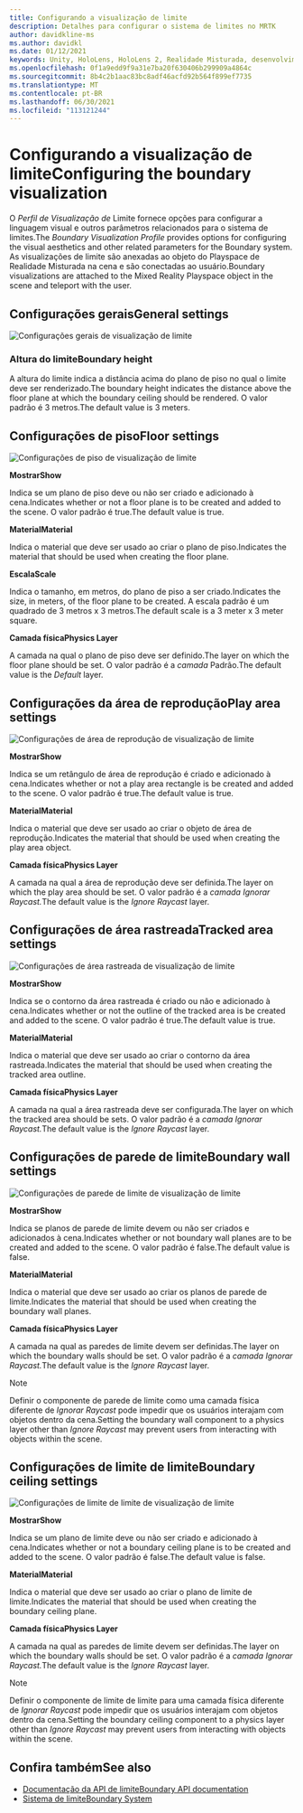 ```yaml
---
title: Configurando a visualização de limite
description: Detalhes para configurar o sistema de limites no MRTK
author: davidkline-ms
ms.author: davidkl
ms.date: 01/12/2021
keywords: Unity, HoloLens, HoloLens 2, Realidade Misturada, desenvolvimento, MRTK, Sistema de Limites,
ms.openlocfilehash: 0f1a9edd9f9a31e7ba20f630406b299909a4864c
ms.sourcegitcommit: 8b4c2b1aac83bc8adf46acfd92b564f899ef7735
ms.translationtype: MT
ms.contentlocale: pt-BR
ms.lasthandoff: 06/30/2021
ms.locfileid: "113121244"
---
```

# <a name="configuring-the-boundary-visualization"></a><span data-ttu-id="df02c-104">Configurando a visualização de limite</span><span class="sxs-lookup"><span data-stu-id="df02c-104">Configuring the boundary visualization</span></span>

<span data-ttu-id="df02c-105">O *Perfil de Visualização de* Limite fornece opções para configurar a linguagem visual e outros parâmetros relacionados para o sistema de limites.</span><span class="sxs-lookup"><span data-stu-id="df02c-105">The *Boundary Visualization Profile* provides options for configuring the visual aesthetics and other related parameters for the Boundary system.</span></span> <span data-ttu-id="df02c-106">As visualizações de limite são anexadas ao objeto do Playspace de Realidade Misturada na cena e são conectadas ao usuário.</span><span class="sxs-lookup"><span data-stu-id="df02c-106">Boundary visualizations are attached to the Mixed Reality Playspace object in the scene and teleport with the user.</span></span>

## <a name="general-settings"></a><span data-ttu-id="df02c-107">Configurações gerais</span><span class="sxs-lookup"><span data-stu-id="df02c-107">General settings</span></span>

![Configurações gerais de visualização de limite](../images/boundary/BoundaryVisualizationGeneralSettings.png)

### <a name="boundary-height"></a><span data-ttu-id="df02c-109">Altura do limite</span><span class="sxs-lookup"><span data-stu-id="df02c-109">Boundary height</span></span>

<span data-ttu-id="df02c-110">A altura do limite indica a distância acima do plano de piso no qual o limite deve ser renderizado.</span><span class="sxs-lookup"><span data-stu-id="df02c-110">The boundary height indicates the distance above the floor plane at which the boundary ceiling should be rendered.</span></span> <span data-ttu-id="df02c-111">O valor padrão é 3 metros.</span><span class="sxs-lookup"><span data-stu-id="df02c-111">The default value is 3 meters.</span></span>

## <a name="floor-settings"></a><span data-ttu-id="df02c-112">Configurações de piso</span><span class="sxs-lookup"><span data-stu-id="df02c-112">Floor settings</span></span>

![Configurações de piso de visualização de limite](../images/boundary/BoundaryVisualizationFloorSettings.png)

<span data-ttu-id="df02c-114">**Mostrar**</span><span class="sxs-lookup"><span data-stu-id="df02c-114">**Show**</span></span>

<span data-ttu-id="df02c-115">Indica se um plano de piso deve ou não ser criado e adicionado à cena.</span><span class="sxs-lookup"><span data-stu-id="df02c-115">Indicates whether or not a floor plane is to be created and added to the scene.</span></span> <span data-ttu-id="df02c-116">O valor padrão é true.</span><span class="sxs-lookup"><span data-stu-id="df02c-116">The default value is true.</span></span>

<span data-ttu-id="df02c-117">**Material**</span><span class="sxs-lookup"><span data-stu-id="df02c-117">**Material**</span></span>

<span data-ttu-id="df02c-118">Indica o material que deve ser usado ao criar o plano de piso.</span><span class="sxs-lookup"><span data-stu-id="df02c-118">Indicates the material that should be used when creating the floor plane.</span></span>

<span data-ttu-id="df02c-119">**Escala**</span><span class="sxs-lookup"><span data-stu-id="df02c-119">**Scale**</span></span>

<span data-ttu-id="df02c-120">Indica o tamanho, em metros, do plano de piso a ser criado.</span><span class="sxs-lookup"><span data-stu-id="df02c-120">Indicates the size, in meters, of the floor plane to be created.</span></span> <span data-ttu-id="df02c-121">A escala padrão é um quadrado de 3 metros x 3 metros.</span><span class="sxs-lookup"><span data-stu-id="df02c-121">The default scale is a 3 meter x 3 meter square.</span></span>

<span data-ttu-id="df02c-122">**Camada física**</span><span class="sxs-lookup"><span data-stu-id="df02c-122">**Physics Layer**</span></span>

<span data-ttu-id="df02c-123">A camada na qual o plano de piso deve ser definido.</span><span class="sxs-lookup"><span data-stu-id="df02c-123">The layer on which the floor plane should be set.</span></span> <span data-ttu-id="df02c-124">O valor padrão é a *camada* Padrão.</span><span class="sxs-lookup"><span data-stu-id="df02c-124">The default value is the *Default* layer.</span></span>

## <a name="play-area-settings"></a><span data-ttu-id="df02c-125">Configurações da área de reprodução</span><span class="sxs-lookup"><span data-stu-id="df02c-125">Play area settings</span></span>

![Configurações de área de reprodução de visualização de limite](../images/boundary/BoundaryVisualizationPlayAreaSettings.png)

<span data-ttu-id="df02c-127">**Mostrar**</span><span class="sxs-lookup"><span data-stu-id="df02c-127">**Show**</span></span>

<span data-ttu-id="df02c-128">Indica se um retângulo de área de reprodução é criado e adicionado à cena.</span><span class="sxs-lookup"><span data-stu-id="df02c-128">Indicates whether or not a play area rectangle is be created and added to the scene.</span></span> <span data-ttu-id="df02c-129">O valor padrão é true.</span><span class="sxs-lookup"><span data-stu-id="df02c-129">The default value is true.</span></span>

<span data-ttu-id="df02c-130">**Material**</span><span class="sxs-lookup"><span data-stu-id="df02c-130">**Material**</span></span>

<span data-ttu-id="df02c-131">Indica o material que deve ser usado ao criar o objeto de área de reprodução.</span><span class="sxs-lookup"><span data-stu-id="df02c-131">Indicates the material that should be used when creating the play area object.</span></span>

<span data-ttu-id="df02c-132">**Camada física**</span><span class="sxs-lookup"><span data-stu-id="df02c-132">**Physics Layer**</span></span>

<span data-ttu-id="df02c-133">A camada na qual a área de reprodução deve ser definida.</span><span class="sxs-lookup"><span data-stu-id="df02c-133">The layer on which the play area should be set.</span></span> <span data-ttu-id="df02c-134">O valor padrão é a *camada Ignorar Raycast.*</span><span class="sxs-lookup"><span data-stu-id="df02c-134">The default value is the *Ignore Raycast* layer.</span></span>

## <a name="tracked-area-settings"></a><span data-ttu-id="df02c-135">Configurações de área rastreada</span><span class="sxs-lookup"><span data-stu-id="df02c-135">Tracked area settings</span></span>

![Configurações de área rastreada de visualização de limite](../images/boundary/BoundaryVisualizationTrackedAreaSettings.png)

<span data-ttu-id="df02c-137">**Mostrar**</span><span class="sxs-lookup"><span data-stu-id="df02c-137">**Show**</span></span>

<span data-ttu-id="df02c-138">Indica se o contorno da área rastreada é criado ou não e adicionado à cena.</span><span class="sxs-lookup"><span data-stu-id="df02c-138">Indicates whether or not the outline of the tracked area is be created and added to the scene.</span></span> <span data-ttu-id="df02c-139">O valor padrão é true.</span><span class="sxs-lookup"><span data-stu-id="df02c-139">The default value is true.</span></span>

<span data-ttu-id="df02c-140">**Material**</span><span class="sxs-lookup"><span data-stu-id="df02c-140">**Material**</span></span>

<span data-ttu-id="df02c-141">Indica o material que deve ser usado ao criar o contorno da área rastreada.</span><span class="sxs-lookup"><span data-stu-id="df02c-141">Indicates the material that should be used when creating the tracked area outline.</span></span>

<span data-ttu-id="df02c-142">**Camada física**</span><span class="sxs-lookup"><span data-stu-id="df02c-142">**Physics Layer**</span></span>

<span data-ttu-id="df02c-143">A camada na qual a área rastreada deve ser configurada.</span><span class="sxs-lookup"><span data-stu-id="df02c-143">The layer on which the tracked area should be sets.</span></span> <span data-ttu-id="df02c-144">O valor padrão é a *camada Ignorar Raycast.*</span><span class="sxs-lookup"><span data-stu-id="df02c-144">The default value is the *Ignore Raycast* layer.</span></span>

## <a name="boundary-wall-settings"></a><span data-ttu-id="df02c-145">Configurações de parede de limite</span><span class="sxs-lookup"><span data-stu-id="df02c-145">Boundary wall settings</span></span>

![Configurações de parede de limite de visualização de limite](../images/boundary/BoundaryVisualizationWallSettings.png)

<span data-ttu-id="df02c-147">**Mostrar**</span><span class="sxs-lookup"><span data-stu-id="df02c-147">**Show**</span></span>

<span data-ttu-id="df02c-148">Indica se planos de parede de limite devem ou não ser criados e adicionados à cena.</span><span class="sxs-lookup"><span data-stu-id="df02c-148">Indicates whether or not boundary wall planes are to be created and added to the scene.</span></span> <span data-ttu-id="df02c-149">O valor padrão é false.</span><span class="sxs-lookup"><span data-stu-id="df02c-149">The default value is false.</span></span>

<span data-ttu-id="df02c-150">**Material**</span><span class="sxs-lookup"><span data-stu-id="df02c-150">**Material**</span></span>

<span data-ttu-id="df02c-151">Indica o material que deve ser usado ao criar os planos de parede de limite.</span><span class="sxs-lookup"><span data-stu-id="df02c-151">Indicates the material that should be used when creating the boundary wall planes.</span></span>

<span data-ttu-id="df02c-152">**Camada física**</span><span class="sxs-lookup"><span data-stu-id="df02c-152">**Physics Layer**</span></span>

<span data-ttu-id="df02c-153">A camada na qual as paredes de limite devem ser definidas.</span><span class="sxs-lookup"><span data-stu-id="df02c-153">The layer on which the boundary walls should be set.</span></span> <span data-ttu-id="df02c-154">O valor padrão é a *camada Ignorar Raycast.*</span><span class="sxs-lookup"><span data-stu-id="df02c-154">The default value is the *Ignore Raycast* layer.</span></span>

> [!NOTE]
> <span data-ttu-id="df02c-155">Definir o componente de parede de limite como uma camada física diferente de *Ignorar Raycast* pode impedir que os usuários interajam com objetos dentro da cena.</span><span class="sxs-lookup"><span data-stu-id="df02c-155">Setting the boundary wall component to a physics layer other than *Ignore Raycast* may prevent users from interacting with objects within the scene.</span></span>

## <a name="boundary-ceiling-settings"></a><span data-ttu-id="df02c-156">Configurações de limite de limite</span><span class="sxs-lookup"><span data-stu-id="df02c-156">Boundary ceiling settings</span></span>

![Configurações de limite de limite de visualização de limite](../images/boundary/BoundaryVisualizationCeilingSettings.png)

<span data-ttu-id="df02c-158">**Mostrar**</span><span class="sxs-lookup"><span data-stu-id="df02c-158">**Show**</span></span>

<span data-ttu-id="df02c-159">Indica se um plano de limite deve ou não ser criado e adicionado à cena.</span><span class="sxs-lookup"><span data-stu-id="df02c-159">Indicates whether or not a boundary ceiling plane is to be created and added to the scene.</span></span> <span data-ttu-id="df02c-160">O valor padrão é false.</span><span class="sxs-lookup"><span data-stu-id="df02c-160">The default value is false.</span></span>

<span data-ttu-id="df02c-161">**Material**</span><span class="sxs-lookup"><span data-stu-id="df02c-161">**Material**</span></span>

<span data-ttu-id="df02c-162">Indica o material que deve ser usado ao criar o plano de limite de limite.</span><span class="sxs-lookup"><span data-stu-id="df02c-162">Indicates the material that should be used when creating the boundary ceiling plane.</span></span>

<span data-ttu-id="df02c-163">**Camada física**</span><span class="sxs-lookup"><span data-stu-id="df02c-163">**Physics Layer**</span></span>

<span data-ttu-id="df02c-164">A camada na qual as paredes de limite devem ser definidas.</span><span class="sxs-lookup"><span data-stu-id="df02c-164">The layer on which the boundary walls should be set.</span></span> <span data-ttu-id="df02c-165">O valor padrão é a *camada Ignorar Raycast.*</span><span class="sxs-lookup"><span data-stu-id="df02c-165">The default value is the *Ignore Raycast* layer.</span></span>

> [!NOTE]
> <span data-ttu-id="df02c-166">Definir o componente de limite de limite para uma camada física diferente de *Ignorar Raycast* pode impedir que os usuários interajam com objetos dentro da cena.</span><span class="sxs-lookup"><span data-stu-id="df02c-166">Setting the boundary ceiling component to a physics layer other than *Ignore Raycast* may prevent users from interacting with objects within the scene.</span></span>

## <a name="see-also"></a><span data-ttu-id="df02c-167">Confira também</span><span class="sxs-lookup"><span data-stu-id="df02c-167">See also</span></span>

- [<span data-ttu-id="df02c-168">Documentação da API de limite</span><span class="sxs-lookup"><span data-stu-id="df02c-168">Boundary API documentation</span></span>](xref:Microsoft.MixedReality.Toolkit.Boundary)
- [<span data-ttu-id="df02c-169">Sistema de limite</span><span class="sxs-lookup"><span data-stu-id="df02c-169">Boundary System</span></span>](boundary-system-getting-started.md)
